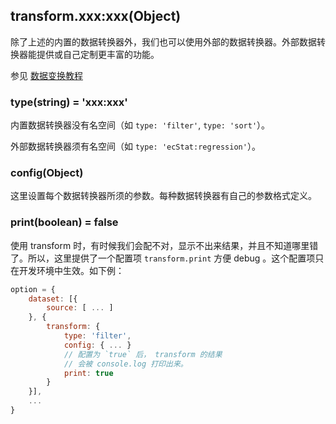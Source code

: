 ## transform.xxx:xxx(Object)

除了上述的内置的数据转换器外，我们也可以使用外部的数据转换器。外部数据转换器能提供或自己定制更丰富的功能。



参见 [数据变换教程](concepts/data-transform)





### type(string) = 'xxx:xxx'

内置数据转换器没有名空间（如 `type: 'filter'`, `type: 'sort'`）。

外部数据转换器须有名空间（如 `type: 'ecStat:regression'`）。

### config(Object)

这里设置每个数据转换器所须的参数。每种数据转换器有自己的参数格式定义。



### print(boolean) = false

使用 transform 时，有时候我们会配不对，显示不出来结果，并且不知道哪里错了。所以，这里提供了一个配置项 `transform.print` 方便 debug 。这个配置项只在开发环境中生效。如下例：

```js
option = {
    dataset: [{
        source: [ ... ]
    }, {
        transform: {
            type: 'filter',
            config: { ... }
            // 配置为 `true` 后， transform 的结果
            // 会被 console.log 打印出来。
            print: true
        }
    }],
    ...
}
```

